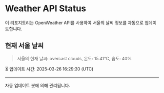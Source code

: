 
# Weather API Status

이 리포지토리는 OpenWeather API를 사용하여 서울의 날씨 정보를 자동으로 업데이트합니다.

## 현재 서울 날씨
> 서울의 현재 날씨: overcast clouds, 온도: 15.41°C, 습도: 40%

⏳ 업데이트 시간: 2025-03-26 16:29:30 (UTC)

---
자동 업데이트 봇에 의해 관리됩니다.
